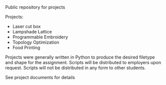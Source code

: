 Public repository for projects 

Projects:
- Laser cut box
- Lampshade Lattice
- Programmable Embroidery
- Topology Optimization
- Food Printing

Projects were generally written in Python to produce the desired filetype and shape for the assignment. Scripts will be distributed to employers upon request. Scripts will not be distributed in any form to other students. 

See project documents for details
